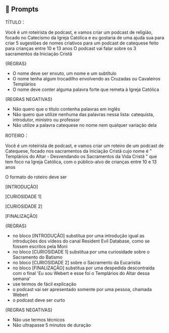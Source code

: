 ## 🧠 Prompts


TÍTULO：

Você é um roteirista de podcast, e vamos criar um podcast de religião, focado no Catecismo da Igreja Católica e eu gostaria de uma ajuda sua para criar 5 sugestões de nomes criativos para um podcast de catequese feito para crianças entre 10 e 13 anos
O podcast vai falar sobre os 3 sacramentos da Iniciação Cristã

{REGRAS}
- O nome deve ser enxuto, um nome e um subtítulo
- O nome tenha algum trocadilho envolvendo as Cruzadas ou Cavaleiros Templários
- O nome deve conter alguma palavra forte que remeta à Igreja Católica

{REGRAS NEGATIVAS}
- Não quero que o título contenha palavras em inglês
- Não quero que utilize nenhuma das palavras nessa lista: catequista, introdutor, ministro ou professor
- Não utilize a palavra catequese no nome nem qualquer variação dela

ROTEIRO：       

Você é um roteirista de podcast, e vamos criar um roteiro de um podcast de Catequese, focado nos sacramentos da Iniciação Cristã cujo nome é " Templários do Altar - Desvendando os Sacramentos da Vida Cristã " que tem foco na Igreja Católica, com o público-alvo de crianças entre 10 e 13 anos

O formato do roteiro deve ser

[INTRODUÇÃO]

[CURIOSIDADE 1]

[CURIOSIDADE 2]

[FINALIZAÇÃO]


{REGRAS}
- no bloco [INTRODUÇÃO] substitua por uma introdução igual as introduções dos vídeos do canal Resident Evil Database, como se fossem escritos pela Moni
- no bloco [CURIOSIDADE 1] substitua por uma curiosidade sobre o Sacramento do Batismo
- no bloco [CURIOSIDADE 2] sobre o Sacramento da Eucaristia
- no bloco [FINALIZAÇÃO] substitua por uma despedida descontraída com o final 'Eu sou Webert e esse foi o Templários do Altar dessa semana'
- use termos de fácil explicação
- o podcast vai ser apresentado somente por uma pessoa, chamada Webert
- o podcast deve ser curto


{REGRAS NEGATIVAS}
- Não use termos técnicos
- Não ultrapasse 5 minutos de duração
